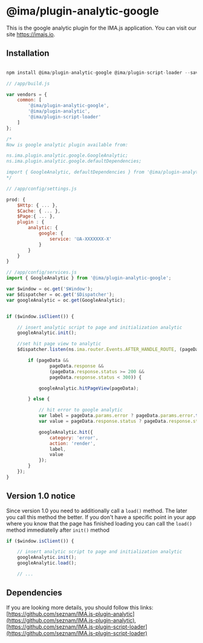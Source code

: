 # @ima/plugin-analytic-google

This is the google analytic plugin for the IMA.js application. You can visit our site <https://imajs.io>.

## Installation

```javascript

npm install @ima/plugin-analytic-google @ima/plugin-script-loader --save

```

```javascript
// /app/build.js

var vendors = {
	common: [
		'@ima/plugin-analytic-google',
		'@ima/plugin-analytic',
		'@ima/plugin-script-loader'
	]
};

/*
Now is google analytic plugin available from:

ns.ima.plugin.analytic.google.GoogleAnalytic;
ns.ima.plugin.analytic.google.defaultDependencies;

import { GoogleAnalytic, defaultDependencies } from '@ima/plugin-analytic-google';
*/

```

```javascript
// /app/config/settings.js

prod: {
	$Http: { ... },
	$Cache: { ... },
	$Page:{ ... },
	plugin : {
		analytic: {
			google: {
				service: 'UA-XXXXXXX-X'
			}
		}
	}
}
```

```javascript
// /app/config/services.js
import { GoogleAnalytic } from '@ima/plugin-analytic-google';

var $window = oc.get('$Window');
var $dispatcher = oc.get('$Dispatcher');
var googleAnalytic = oc.get(GoogleAnalytic);


if ($window.isClient()) {

	// insert analytic script to page and initialization analytic
	googleAnalytic.init();

	//set hit page view to analytic
	$dispatcher.listen(ns.ima.router.Events.AFTER_HANDLE_ROUTE, (pageData) => {

		if (pageData &&
				pageData.response &&
				(pageData.response.status >= 200 &&
				pageData.response.status < 300)) {

			googleAnalytic.hitPageView(pageData);

		} else {

			// hit error to google analytic
			var label = pageData.params.error ? pageData.params.error.toString() : undefined;
			var value = pageData.response.status ? pageData.response.status : undefined;

			googleAnalytic.hit({
				category: 'error',
				action: 'render',
				label,
				value
			});
		}
	});
}
```

## Version 1.0 notice

Since version 1.0 you need to additionally call a `load()` method. The later you call this method the better.
If you don't have a specific point in your app where you know that the page has finished loading you can call the `load()` method immediatelly after `init()` method

```javascript
if ($window.isClient()) {

	// insert analytic script to page and initialization analytic
	googleAnalytic.init();
	googleAnalytic.load();

	// ...
```

## Dependencies
If you are looking more details, you should
follow this links:
[https://github.com/seznam/IMA.js-plugin-analytic](https://github.com/seznam/IMA.js-plugin-analytic),
[https://github.com/seznam/IMA.js-plugin-script-loader](https://github.com/seznam/IMA.js-plugin-script-loader)
